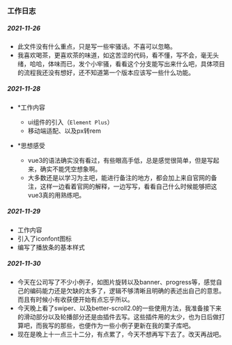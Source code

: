 ### 工作日志
##### 2021-11-26
- 此文件没有什么重点，只是写一些牢骚话。不喜可以忽略。
- 我喜欢喝茶，更喜欢茶的味道，如这苦涩的代码，看不懂，写不会，毫无头绪，哈哈，体味而已，发个小牢骚，看看这个分支能写出来什么吧，具体项目的流程我还没有想好，还不知道第一个版本应该写一些什么功能。
##### 2021-11-28
- *工作内容
  - ui组件的引入（`Element Plus`）
  - 移动端适配、以及px转rem

- *思想感受
  - vue3的语法确实没有看过，有些眼高手低，总是感觉很简单，但是写起来，确实不能凭空想象啊。
  - 大多数还是以学习为主吧，能进行备注的地方，都会加上来自官网的备注，这样一边看着官网的解释，一边写写，看看自己什么时候能够把这vue3真的用熟练吧。

##### 2021-11-29
- 工作内容
- 引入了iconfont图标
- 编写了播放条的基本样式

##### 2021-11-30
- 今天在公司写了不少小例子，如图片旋转以及banner、progress等，感觉自己的编码能力还是欠缺的太多了，逻辑不够清晰且明确的表述出自己的意思。而且有时候小有收获便开始有点忘乎所以。
- 今天晚上看了swiper、以及better-scroll2.0的一些使用方法，我准备接下来的滑动部分以及轮播部分还是由插件去写。这些插件用的太少，也为日后做打算吧，而我写的那些，也便作为一些小例子更新在我的栗子库吧。
- 现在是晚上十一点三十二分，有点累了，今天不想再写下去了。改天再战吧。


